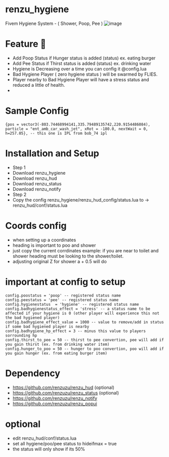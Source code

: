 # renzu_hygiene
Fivem Hygiene System - ( Shower, Poop, Pee )
![image](https://user-images.githubusercontent.com/82306584/128605654-5964a581-378a-499c-9a2a-3980846b2bc5.png)

# Feature :poop: 
- Add Poop Status  if Hunger status is added (status) ex. eating burger
- Add Pee Status if Thirst status is added (status) ex. drinking water
- Hygiene is Decreasing over a time you can config it @config.lua
- Bad Hygiene Player ( zero hygiene status ) will be swarmed by  FLIES.
- Player nearby to Bad Hygiene Player will have a stress status and reduced a little of health.
- 
# Sample Config
``` This is IPL Apartment you may need IPL loader or BOB_74 ipl to test the default config
{pos = vector3(-803.74468994141,335.79489135742,220.9154486084), particle = "ent_amb_car_wash_jet", xRot = -180.0, nextWait = 0, h=257.05}, -- this one is IPL from bob_74 ipl
```
# Installation and Setup
- Step 1
- Download renzu_hygiene
- Download renzu_hud
- Download renzu_status
- Download renzu_notify
- Step 2
- Copy the config renzu_hygiene/renzu_hud_config/status.lua to -> renzu_hud/conf/status.lua
# Coords config
- when setting up a coordinates
- heading is important to poo and shower
- just copy the current corrdinates example: if you are near to toilet and shower heading must be looking to the shower/toilet.
- adjusting original Z for shower a + 0.5 will do
# important at config to setup
```
config.poostatus = 'poop' -- registered status name
config.peestatus = 'pee' -- registered status name
config.hygienestatus  = 'hygiene' -- registered status name
config.badhygienestatus_effect = 'stress' -- a status name to be affected if your hygiene is 0 (other player will experience this not the bad hygiened player)
config.badhygiene_effect_value = 1000 -- value to remove/add in status if some bad hygiened player is nearby
config.badhygiene_hp_effect = 3 -- minus this value to players sorrounding hp
config.thirst_to_pee = 50 -- thirst to pee convertion, pee will add if you gain thirst (ex. from drinking water item)
config.hunger_to_poo = 50 -- hunger to poo convertion, poo will add if you gain hunger (ex. from eating burger item)
```
# Dependency
- https://github.com/renzuzu/renzu_hud (optional)
- https://github.com/renzuzu/renzu_status (optional)
- https://github.com/renzuzu/renzu_notify
- https://github.com/renzuzu/renzu_popui

# optional
- edit renzu_hud/conf/status.lua
- set all hygiene/poo/pee status to hideifmax = true
- the status will only show if its 50%

